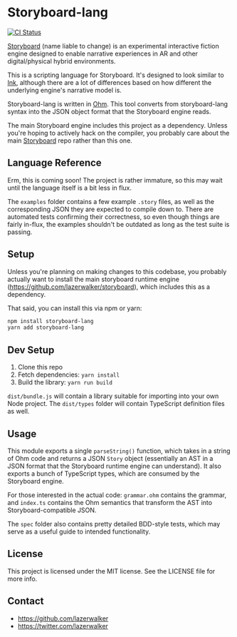# Storyboard-lang

[![CI Status](http://img.shields.io/travis/lazerwalker/storyboard-lang.svg?style=flat&branch=master)](https://travis-ci.org/lazerwalker/storyboard-lang)


[Storyboard](https://github.com/lazerwalker/storyboard) (name liable to change) is an experimental interactive fiction engine designed to enable narrative experiences in AR and other digital/physical hybrid environments.

This is a scripting language for Storyboard. It's designed to look similar to [Ink](https://github.com/inkle/ink), although there are a lot of differences based on how different the underlying engine's narrative model is.

Storyboard-lang is written in [Ohm](https://github.com/harc/ohm). This tool converts from storyboard-lang syntax into the JSON object format that the Storyboard engine reads.

The main Storyboard engine includes this project as a dependency. Unless you're hoping to actively hack on the compiler, you probably care about the main [Storyboard](https://github.com/lazerwalker/storyboard) repo rather than this one.

## Language Reference

Erm, this is coming soon! The project is rather immature, so this may wait until the language itself is a bit less in flux.

The `examples` folder contains a few example `.story` files, as well as the corresponding JSON they are expected to compile down to. There are automated tests confirming their correctness, so even though things are fairly in-flux, the examples shouldn't be outdated as long as the test suite is passing.

## Setup

Unless you're planning on making changes to this codebase, you probably actually want to install the main storyboard runtime engine (https://github.com/lazerwalker/storyboard), which includes this as a dependency.

That said, you can install this via npm or yarn:
```sh
npm install storyboard-lang
yarn add storyboard-lang
```

## Dev Setup

1. Clone this repo
2. Fetch dependencies: `yarn install`
3. Build the library: `yarn run build`

`dist/bundle.js` will contain a library suitable for importing into your own Node project. The `dist/types` folder will contain TypeScript definition files as well.

## Usage

This module exports a single `parseString()` function, which takes in a string of Ohm code and returns a JSON `Story` object (essentially an AST in a JSON format that the Storyboard runtime engine can understand). It also exports a bunch of TypeScript types, which are consumed by the Storyboard engine.

For those interested in the actual code: `grammar.ohm` contains the grammar, and `index.ts` contains the Ohm semantics that transform the AST into Storyboard-compatible JSON.

The `spec` folder also contains pretty detailed BDD-style tests, which may serve as a useful guide to intended functionality.

## License
This project is licensed under the MIT license. See the LICENSE file for more info.


## Contact
* https://github.com/lazerwalker
* https://twitter.com/lazerwalker
